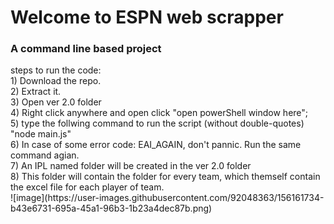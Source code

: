 <h1 > Welcome to ESPN web scrapper</h1>
<h3>A command line based project</h3>
steps to run the code: <br>
1) Download the repo.<br>
2) Extract it. <br>
3) Open ver 2.0 folder<br>
4) Right click anywhere and open click "open powerShell window here";<br>
5) type the follwing command to run the script (without double-quotes)<br>
   "node main.js" <br>
6) In case of some error code: EAI_AGAIN, don't pannic. Run the same command agian.<br>
7) An IPL named folder will be created in the ver 2.0 folder<br>
8) This folder will contain the folder for every team, which themself contain the excel file for each player of team.<br>
![image](https://user-images.githubusercontent.com/92048363/156161734-b43e6731-695a-45a1-96b3-1b23a4dec87b.png)

